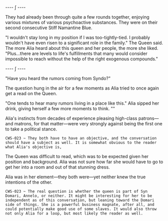 ---- ∫ ----

They had already been through quite a few rounds together, enjoying various mixtures of various psychoactive substances. They were on their second consecutive Stiff Namantine Blue.

"I wouldn't stay long in my position if I was too-tightly-tied. I probably wouldn't have even risen to a significant role in the family." The Queen said. The more Alia heard about this queen and her people, the more she liked. "Plus...there are levels to life's fulfillments that many would consider impossible to reach without the help of the right exogenous compounds."

---- ∫ ----

"Have you heard the rumors coming from Syndo?"

The question hung in the air for a few moments as Alia tried to once again get a read on the Queen.

"One tends to hear many rumors living in a place like this." Alia sipped her drink, giving herself a few more moments to think. ""

Alia's instincts from decades of experience pleasing high-class patrons—and matrons, for that matter—were very strongly against being the first one to take a political stance.

    CWS-023 ~ They both have to have an objective, and the conversation should have a subject as well. It is somewhat obvious to the reader what Alia's objective is, 

The Queen was difficult to read, which was to be expected given her position and background. Alia was not sure how far she would have to go to get her into a room and out of that stunning dress.

Alia was in her element—they both were—yet neither knew the true intentions of the other.

    CWS-023 ~ The real question is whether the queen is part of Syn Domari, Annelo, or neither. It might be interesting for her to be independent as of this conversation, but leaning toward the Domari side of things. She is a powerful business magnate, after all, and could potentially make good use of some slaves. It would also throw not only Alia for a loop, but most likely the reader as well.
